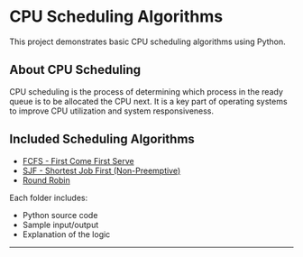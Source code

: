 # CPU Scheduling Algorithms

This project demonstrates basic CPU scheduling algorithms using Python.

##  About CPU Scheduling

CPU scheduling is the process of determining which process in the ready queue is to be allocated the CPU next. It is a key part of operating systems to improve CPU utilization and system responsiveness.

##  Included Scheduling Algorithms

- [FCFS - First Come First Serve](./FCFS)
- [SJF - Shortest Job First (Non-Preemptive)](./SJF)
- [Round Robin](./RoundRobin)

Each folder includes:
- Python source code
- Sample input/output
- Explanation of the logic


---

